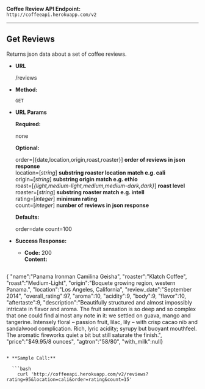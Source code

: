 **Coffee Review API Endpoint:** <br>
`http://coffeeapi.herokuapp.com/v2`

---

**Get Reviews**
----
  Returns json data about a set of coffee reviews.

* **URL**

  /reviews

* **Method:**

  `GET`
  
*  **URL Params**

   **Required:**

   none

   **Optional:**

   order=[{date,location,origin,roast,roaster}]    **order of reviews in json response** <br>
   location=[_string_]    **substring roaster location match e.g. cali**<br>
   origin=[_string_]    **substring origin match e.g. ethio**<br>
   roast=[_{light,medium-light,medium,medium-dark,dark}_]    **roast level** <br>
   roaster=[_string_]    **substring roaster match e.g. intell**<br>
   rating=[_integer_]    **minimum rating**<br>
   count=[_integer_]    **number of reviews in json response**<br>

   **Defaults:**

   order=date
   count=100

* **Success Response:**

  * **Code:** 200 <br>
    **Content:** <br>
    ```javascript
{
"name":"Panama Ironman Camilina Geisha",
"roaster":"Klatch Coffee",
"roast":"Medium-Light",
"origin":"Boquete growing region, western Panama.",
"location":"Los Angeles, California",
"review_date":"September 2014",
"overall_rating":97,
"aroma":10,
"acidity":9,
"body":9,
"flavor":10,
"aftertaste":9,
"description":"Beautifully structured and almost impossibly intricate in flavor and aroma. The fruit sensation is so deep and so complex that one could find almost any note in it: we settled on guava, mango and tangerine. Intensely floral – passion fruit, lilac, lily – with crisp cacao nib and sandalwood complication. Rich, lyric acidity; syrupy but buoyant mouthfeel. The aromatic fireworks quiet a bit but still saturate the finish.",
"price":"$49.95/8 ounces",
"agtron":"58/80",
"with_milk":null}
```

* **Sample Call:**

  ```bash
    curl 'http://coffeeapi.herokuapp.com/v2/reviews?rating=95&location=cali&order=rating&count=15'
  ```
